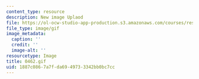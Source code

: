 ```yaml
---
content_type: resource
description: New image Uplaod
file: https://ol-ocw-studio-app-production.s3.amazonaws.com/courses/res-21g-01-kana-spring-2010/1887c0867a7fda6949733342bb0bc7cc_0462.gif
file_type: image/gif
image_metadata:
  caption: ''
  credit: ''
  image-alt: ''
resourcetype: Image
title: 0462.gif
uid: 1887c086-7a7f-da69-4973-3342bb0bc7cc
---
```

